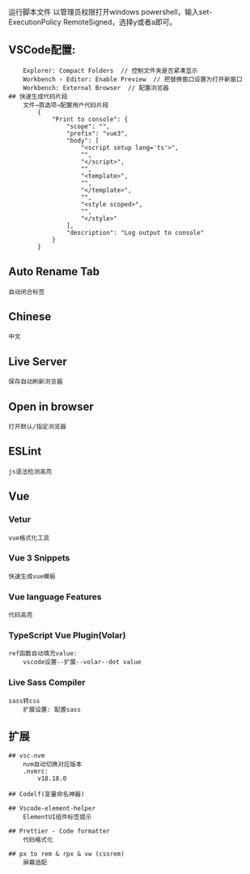 运行脚本文件
        以管理员权限打开windows powershell，输入set-ExecutionPolicy RemoteSigned，选择y或者a即可。

## VSCode配置:
        Explorer: Compact Folders  // 控制文件夹是否紧凑显示
        Workbench › Editor: Enable Preview  // 把替换窗口设置为打开新窗口
        Workbench: External Browser  // 配置浏览器
    ## 快速生成代码片段
        文件→首选项→配置用户代码片段
            {
                "Print to console": {
                    "scope": "",
                    "prefix": "vue3",
                    "body": [
                        "<script setup lang='ts'>",
                        "",
                        "</script>",
                        "",
                        "<template>",
                        "",
                        "</template>",
                        "",
                        "<style scoped>",
                        "",
                        "</style>"
                    ],
                    "description": "Log output to console"
                }
            }

<!-- 基本配置 -->
## Auto Rename Tab
    自动闭合标签

## Chinese
    中文

## Live Server
    保存自动刷新浏览器

## Open in browser
    打开默认/指定浏览器

## ESLint
    js语法检测高亮


<!-- Vue -->
## Vue
### Vetur
    vue格式化工具

### Vue 3 Snippets
    快速生成vue模板

### Vue language Features
    代码高亮

### TypeScript Vue Plugin(Volar)
    ref函数自动填充value:
        vscode设置--扩展--volar--dot value


<!-- 样式 -->
### Live Sass Compiler
    sass转css
        扩展设置: 配置sass


<!-- 扩展 -->
## 扩展
    ## vsc-nvm
        nvm自动切换对应版本
        .nvmrc:
            v18.18.0

    ## Codelf(变量命名神器)

    ## Vscode-element-helper
        ElementUI组件标签提示

    ## Prettier - Code formatter
        代码格式化

    ## px to rem & rpx & vw (cssrem)
        屏幕适配
